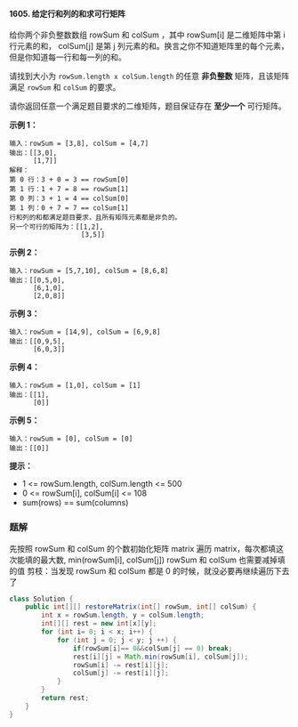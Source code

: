 #### 1605. 给定行和列的和求可行矩阵

给你两个非负整数数组 rowSum 和 colSum ，其中 rowSum[i] 是二维矩阵中第 i 行元素的和， colSum[j] 是第 j 列元素的和。换言之你不知道矩阵里的每个元素，但是你知道每一行和每一列的和。

请找到大小为 `rowSum.length x colSum.length` 的任意 **非负整数** 矩阵，且该矩阵满足 `rowSum` 和 `colSum` 的要求。

请你返回任意一个满足题目要求的二维矩阵，题目保证存在 **至少一个** 可行矩阵。

**示例 1：**

```shell
输入：rowSum = [3,8], colSum = [4,7]
输出：[[3,0],
      [1,7]]
解释：
第 0 行：3 + 0 = 3 == rowSum[0]
第 1 行：1 + 7 = 8 == rowSum[1]
第 0 列：3 + 1 = 4 == colSum[0]
第 1 列：0 + 7 = 7 == colSum[1]
行和列的和都满足题目要求，且所有矩阵元素都是非负的。
另一个可行的矩阵为：[[1,2],
                  [3,5]]
```

**示例 2：**

```shell
输入：rowSum = [5,7,10], colSum = [8,6,8]
输出：[[0,5,0],
      [6,1,0],
      [2,0,8]]
```

**示例 3：**

```shell
输入：rowSum = [14,9], colSum = [6,9,8]
输出：[[0,9,5],
      [6,0,3]]
```

**示例 4：**

```shell
输入：rowSum = [1,0], colSum = [1]
输出：[[1],
      [0]]
```

**示例 5：**

```shell
输入：rowSum = [0], colSum = [0]
输出：[[0]]
```

**提示：**

* 1 <= rowSum.length, colSum.length <= 500
* 0 <= rowSum[i], colSum[i] <= 108
* sum(rows) == sum(columns)



### 题解



先按照 rowSum 和 colSum 的个数初始化矩阵 matrix
遍历 matrix，每次都填这次能填的最大数, min(rowSum[i], colSum[j])
rowSum 和 colSum 也需要减掉填的值
剪枝：当发现 rowSum 和 colSum 都是 0 的时候，就没必要再继续遍历下去了



```java
class Solution {
    public int[][] restoreMatrix(int[] rowSum, int[] colSum) {
        int x = rowSum.length, y = colSum.length;
		int[][] rest = new int[x][y];
		for (int i= 0; i < x; i++) {
			for (int j = 0; j < y; j ++) {
                if(rowSum[i]== 0&&colSum[j] == 0) break;
				rest[i][j] = Math.min(rowSum[i], colSum[j]);
				rowSum[i] -= rest[i][j];
				colSum[j] -= rest[i][j];
			}
		}
		return rest;
    }
}
```



